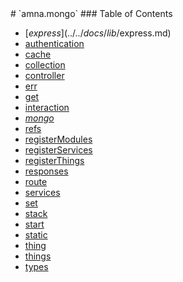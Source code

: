 <span class="title">
# `amna.mongo`
</span>

<span class="toc">
### Table of Contents

- [$express](../../docs/lib/$express.md)
- [authentication](../../docs/lib/authentication.md)
- [cache](../../docs/lib/cache.md)
- [collection](../../docs/lib/collection.md)
- [controller](../../docs/lib/controller.md)
- [err](../../docs/lib/err.md)
- [get](../../docs/lib/get.md)
- [interaction](../../docs/lib/interaction.md)
- *[mongo](../../docs/lib/mongo.md)*
- [refs](../../docs/lib/refs.md)
- [registerModules](../../docs/lib/registerModules.md)
- [registerServices](../../docs/lib/registerServices.md)
- [registerThings](../../docs/lib/registerThings.md)
- [responses](../../docs/lib/responses.md)
- [route](../../docs/lib/route.md)
- [services](../../docs/lib/services.md)
- [set](../../docs/lib/set.md)
- [stack](../../docs/lib/stack.md)
- [start](../../docs/lib/start.md)
- [static](../../docs/lib/static.md)
- [thing](../../docs/lib/thing.md)
- [things](../../docs/lib/things.md)
- [types](../../docs/lib/types.md)
</span>